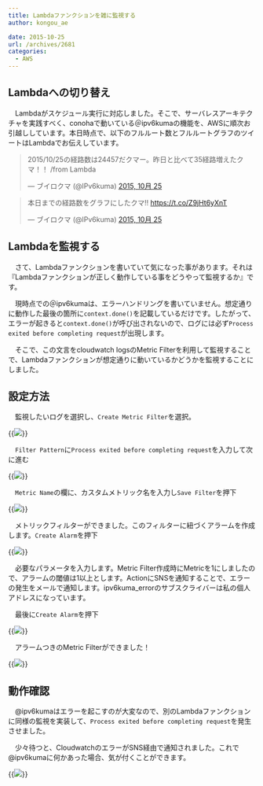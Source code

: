 ```yaml
---
title: Lambdaファンクションを雑に監視する
author: kongou_ae
date: 2015-10-25
url: /archives/2681
categories:
  - AWS
---
```


## Lambdaへの切り替え

　Lambdaがスケジュール実行に対応しました。そこで、サーバレスアーキテクチャを実践すべく、conohaで動いている＠ipv6kumaの機能を、AWSに順次お引越ししています。本日時点で、以下のフルルート数とフルルートグラフのツイートはLambdaでお伝えしています。

<blockquote class="twitter-tweet" lang="ja"><p lang="ja" dir="ltr">2015/10/25の経路数は24457だクマー。昨日と比べて35経路増えたクマ！！ /from Lambda</p>&mdash; ブイロクマ (@IPv6kuma) <a href="https://twitter.com/IPv6kuma/status/658221773335334912">2015, 10月 25</a></blockquote>
<script async src="//platform.twitter.com/widgets.js" charset="utf-8"></script>

<blockquote class="twitter-tweet" lang="ja"><p lang="ja" dir="ltr">本日までの経路数をグラフにしたクマ!! <a href="https://t.co/Z9jHt6yXnT">https://t.co/Z9jHt6yXnT</a></p>&mdash; ブイロクマ (@IPv6kuma) <a href="https://twitter.com/IPv6kuma/status/658221776074244097">2015, 10月 25</a></blockquote>
<script async src="//platform.twitter.com/widgets.js" charset="utf-8"></script>

## Lambdaを監視する

　さて、Lambdaファンクションを書いていて気になった事があります。それは『Lambdaファンクションが正しく動作している事をどうやって監視するか』です。

　現時点での＠ipv6kumaは、エラーハンドリングを書いていません。想定通りに動作した最後の箇所に`context.done()`を記載しているだけです。したがって、エラーが起きると`context.done()`が呼び出されないので、ログには必ず`Process exited before completing request`が出現します。

　そこで、この文言をcloudwatch logsのMetric Filterを利用して監視することで、Lambdaファンクションが想定通りに動いているかどうかを監視することにしました。

## 設定方法

　監視したいログを選択し、`Create Metric Filter`を選択。

{{<img src="http://aimless.jp/blog/images/2015-10-25-00.png">}}

　`Filter Pattern`に`Process exited before completing request`を入力して次に進む

{{<img src="http://aimless.jp/blog/images/2015-10-25-01.png">}}

　`Metric Name`の欄に、カスタムメトリック名を入力し`Save Filter`を押下

{{<img src="http://aimless.jp/blog/images/2015-10-25-02.png">}}

　メトリックフィルターができました。このフィルターに紐づくアラームを作成します。`Create Alarm`を押下

 {{<img src="http://aimless.jp/blog/images/2015-10-25-03.png">}}

　必要なパラメータを入力します。Metric Filter作成時にMetricを1にしましたので、アラームの閾値は1以上とします。ActionにSNSを通知することで、エラーの発生をメールで通知します。ipv6kuma_errorのサブスクライバーは私の個人アドレスになっています。

　最後に`Create Alarm`を押下

 {{<img src="http://aimless.jp/blog/images/2015-10-25-04.png">}}

　アラームつきのMetric Filterができました！

{{<img src="http://aimless.jp/blog/images/2015-10-25-05.png">}}

## 動作確認

　@ipv6kumaはエラーを起こすのが大変なので、別のLambdaファンクションに同様の監視を実装して、`Process exited before completing request`を発生させました。

　少々待つと、CloudwatchのエラーがSNS経由で通知されました。これで@ipv6kumaに何かあった場合、気が付くことができます。

{{<img src="http://aimless.jp/blog/images/2015-10-25-06.png">}}
